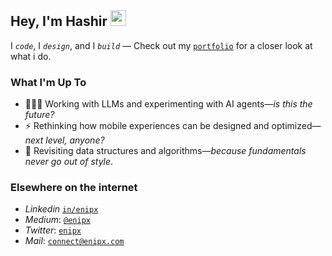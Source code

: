 ## Hey, I'm Hashir <img src="https://media.giphy.com/media/hvRJCLFzcasrR4ia7z/giphy.gif" width="25px">
I _`code`_, I _`design`_, and I _`build`_ — Check out my [`portfolio`](https://enipx.com/) for a closer look at what i do.

### What I'm Up To
- 👨🏾‍💻 Working with LLMs and experimenting with AI agents—_is this the future?_
- ⚡️ Rethinking how mobile experiences can be designed and optimized—_next level, anyone?_
- 🚀 Revisiting data structures and algorithms—_because fundamentals never go out of style_.

### Elsewhere on the internet
- _Linkedin_ [`in/enipx`](https://www.linkedin.com/in/enipx/)
- _Medium_: [`@enipx`](https://medium.com/@enipx)
- _Twitter_: [`enipx`](https://twitter.com/enipx)
- _Mail_: [`connect@enipx.com`](mailto:connect@enipx.com)

<!---
enipx/enipx is a ✨ special ✨ repository because its `README.md` (this file) appears on your GitHub profile.
You can click the Preview link to take a look at your changes.
--->
